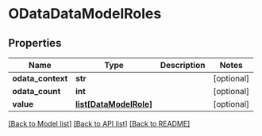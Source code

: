 # ODataDataModelRoles

## Properties
Name | Type | Description | Notes
------------ | ------------- | ------------- | -------------
**odata_context** | **str** |  | [optional] 
**odata_count** | **int** |  | [optional] 
**value** | [**list[DataModelRole]**](DataModelRole.md) |  | [optional] 

[[Back to Model list]](../README.md#documentation-for-models) [[Back to API list]](../README.md#documentation-for-api-endpoints) [[Back to README]](../README.md)


